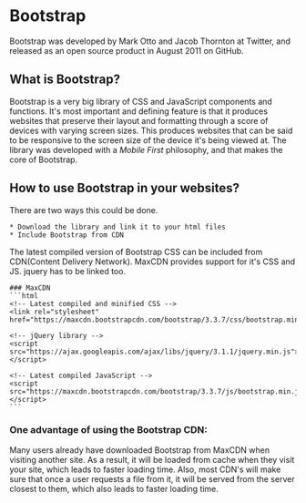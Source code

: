 # Bootstrap

Bootstrap was developed by Mark Otto and Jacob Thornton at Twitter, and released as an open source product in August 2011 on GitHub.  

## What is Bootstrap?  
  
Bootstrap is a very big library of CSS and JavaScript components and functions. It's most important and defining feature is that it produces websites that preserve their layout and formatting through a score of devices with varying screen sizes. This produces websites that can be said to be responsive to the screen size of the device it's being viewed at. The library was developed with a _Mobile First_ philosophy, and that makes the core of Bootstrap.

## How to use Bootstrap in your websites?

There are two ways this could be done.  

	* Download the library and link it to your html files
	* Include Bootstrap from CDN

The latest compiled version of Bootstrap CSS can be included from CDN(Content Delivery Network). MaxCDN provides support for it's CSS and JS.
jquery has to be linked too.

	### MaxCDN
	```html
	<!-- Latest compiled and minified CSS -->
	<link rel="stylesheet" href="https://maxcdn.bootstrapcdn.com/bootstrap/3.3.7/css/bootstrap.min.css">
	
	<!-- jQuery library -->
	<script src="https://ajax.googleapis.com/ajax/libs/jquery/3.1.1/jquery.min.js"></script>
	
	<!-- Latest compiled JavaScript -->
	<script src="https://maxcdn.bootstrapcdn.com/bootstrap/3.3.7/js/bootstrap.min.js"></script>
	```

### One advantage of using the Bootstrap CDN:  
Many users already have downloaded Bootstrap from MaxCDN when visiting another site. As a result, it will be loaded from cache when they visit your site, which leads to faster loading time. Also, most CDN's will make sure that once a user requests a file from it, it will be served from the server closest to them, which also leads to faster loading time.
